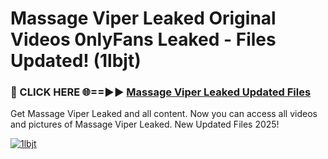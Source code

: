 # Massage Viper Leaked Original Videos 0nlyFans Leaked - Files Updated! (1lbjt)

<h3>🔴 CLICK HERE 🌐==►► <a href="https://tinyurl.com/2m67pmp6" rel="nofollow">Massage Viper Leaked Updated Files</a></h3>

Get Massage Viper Leaked and all content. Now you can access all videos and pictures of Massage Viper Leaked. New Updated Files 2025!

[![1lbjt](https://i.imgur.com/H4QAA4z.gif)](https://tinyurl.com/2m67pmp6)
